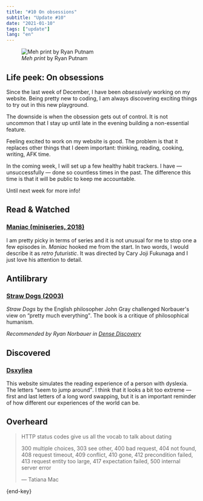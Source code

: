 ```yaml
---
title: "#10 On obsessions"
subtitle: "Update #10"
date: "2021-01-10"
tags: ["update"]
lang: "en"
---
```


<figure>
 <img src="https://cdn.dribbble.com/users/3460/screenshots/3833442/meh.png" alt="Meh print by Ryan Putnam" />
 <figcaption>
 <cite>Meh print</cite> by Ryan Putnam
 </figcaption>
</figure>

## Life peek: On obsessions

Since the last week of December, I have been _obsessively_ working on my website. Being pretty new to coding, I am always discovering exciting things to try out in this new playground.

The downside is when the obsession gets out of control. It is not uncommon that I stay up until late in the evening building a non-essential feature.

Feeling excited to work on my website is good. The problem is that it replaces other things that I deem important: thinking, reading, cooking, writing, AFK time.

In the coming week, I will set up a few healthy habit trackers. I have — unsuccessfully — done so countless times in the past. The difference this time is that it will be public to keep me accountable.

Until next week for more info!

## Read & Watched

### [Maniac (miniseries, 2018)](<https://en.wikipedia.org/wiki/Maniac_(miniseries)>)

I am pretty picky in terms of series and it is not unusual for me to stop one a few episodes in. <cite>Maniac</cite> hooked me from the start. In two words, I would describe it as _retro futuristic_. It was directed by Cary Joji Fukunaga and I just love his attention to detail.

## Antilibrary

### [Straw Dogs (2003)](https://openlibrary.org/works/OL263475W/Straw_Dogs?edition=strawdogsthought00gray)

<cite>Straw Dogs</cite> by the English philosopher John Gray challenged Norbauer's view on <q>pretty much everything</q>. The book is a critique of philosophical humanism.

_Recommended by Ryan Norbauer in [Dense Discovery](https://www.densediscovery.com/issues/119/)_

## Discovered

### [Dsxyliea](https://geon.github.io/programming/2016/03/03/dsxyliea)

This website simulates the reading experience of a person with dyslexia. The letters <q>seem to jump around</q>. I think that it looks a bit too extreme — first and last letters of a long word swapping, but it is an important reminder of how different our experiences of the world can be.

## Overheard

> HTTP status codes give us all the vocab to talk about dating
>
> 300 multiple choices, 303 see other, 400 bad request, 404 not found, 408 request timeout, 409 conflict, 410 gone, 412 precondition failed, 413 request entity too large, 417 expectation failed, 500 internal server error
>
> — Tatiana Mac

{end-key}
